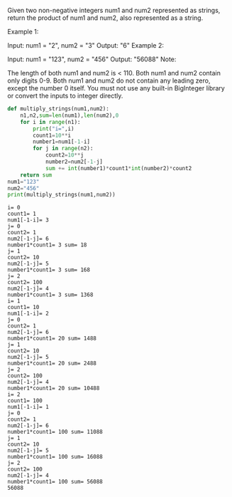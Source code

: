 
Given two non-negative integers num1 and num2 represented as strings, return the product of num1 and num2, also represented as a string.

Example 1:

Input: num1 = "2", num2 = "3"
Output: "6"
Example 2:

Input: num1 = "123", num2 = "456"
Output: "56088"
Note:

The length of both num1 and num2 is < 110.
Both num1 and num2 contain only digits 0-9.
Both num1 and num2 do not contain any leading zero, except the number 0 itself.
You must not use any built-in BigInteger library or convert the inputs to integer directly.


```python
def multiply_strings(num1,num2):
    n1,n2,sum=len(num1),len(num2),0
    for i in range(n1):
        print("i=",i)
        count1=10**i
        number1=num1[-1-i]
        for j in range(n2):
            count2=10**j
            number2=num2[-1-j]
            sum += int(number1)*count1*int(number2)*count2
    return sum
num1="123"
num2="456"
print(multiply_strings(num1,num2))
```

    i= 0
    count1= 1
    num1[-1-i]= 3
    j= 0
    count2= 1
    num2[-1-j]= 6
    number1*count1= 3 sum= 18
    j= 1
    count2= 10
    num2[-1-j]= 5
    number1*count1= 3 sum= 168
    j= 2
    count2= 100
    num2[-1-j]= 4
    number1*count1= 3 sum= 1368
    i= 1
    count1= 10
    num1[-1-i]= 2
    j= 0
    count2= 1
    num2[-1-j]= 6
    number1*count1= 20 sum= 1488
    j= 1
    count2= 10
    num2[-1-j]= 5
    number1*count1= 20 sum= 2488
    j= 2
    count2= 100
    num2[-1-j]= 4
    number1*count1= 20 sum= 10488
    i= 2
    count1= 100
    num1[-1-i]= 1
    j= 0
    count2= 1
    num2[-1-j]= 6
    number1*count1= 100 sum= 11088
    j= 1
    count2= 10
    num2[-1-j]= 5
    number1*count1= 100 sum= 16088
    j= 2
    count2= 100
    num2[-1-j]= 4
    number1*count1= 100 sum= 56088
    56088

